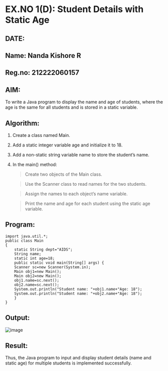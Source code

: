 # EX.NO 1(D): Student Details with Static Age
## DATE:
## Name: Nanda Kishore R
## Reg.no: 212222060157

## AIM:
To write a Java program to display the name and age of students, where the age is the same for all students and is stored in a static variable.

## Algorithm:

1. Create a class named Main.

2. Add a static integer variable age and initialize it to 18.

3. Add a non-static string variable name to store the student’s name.

4. In the main() method:

    > Create two objects of the Main class.

    > Use the Scanner class to read names for the two students.

    > Assign the names to each object’s name variable.

    > Print the name and age for each student using the static age variable.

## Program:

```
import java.util.*;
public class Main
{
    static String dept="AIDS";
    String name;
    static int age=18;
	public static void main(String[] args) {
	Scanner sc=new Scanner(System.in);
	Main obj1=new Main();
	Main obj2=new Main();
	obj1.name=sc.next();
	obj2.name=sc.next();
	System.out.println("Student name: "+obj1.name+"Age: 18");
	System.out.println("Student name: "+obj2.name+"Age: 18");
	}
}

```

## Output:
![image](https://github.com/user-attachments/assets/51b5fac1-c40f-4782-a5ae-59907421ced8)


## Result:
Thus, the Java program to input and display student details (name and static age) for multiple students is implemented successfully.
